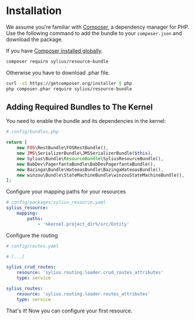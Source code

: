 # Installation

We assume you're familiar with [Composer](http://packagist.org), a dependency manager for PHP.
Use the following command to add the bundle to your ``composer.json`` and download the package.

If you have [Composer installed globally](http://getcomposer.org/doc/00-intro.md#globally).

```bash
composer require sylius/resource-bundle
```
Otherwise you have to download .phar file.

```bash
curl -sS https://getcomposer.org/installer | php
php composer.phar require sylius/resource-bundle
```
## Adding Required Bundles to The Kernel

You need to enable the bundle and its dependencies in the kernel:

```php
# config/bundles.php

return [
    new FOS\RestBundle\FOSRestBundle(),
    new JMS\SerializerBundle\JMSSerializerBundle($this),
    new Sylius\Bundle\ResourceBundle\SyliusResourceBundle(),
    new BabDev\PagerfantaBundle\BabDevPagerfantaBundle(),
    new Bazinga\Bundle\HateoasBundle\BazingaHateoasBundle(),
    new winzou\Bundle\StateMachineBundle\winzouStateMachineBundle(),
];
```

Configure your mapping paths for your resources

```yaml
# config/packages/sylius_resource.yaml
sylius_resource:
    mapping:
        paths:
            - '%kernel.project_dir%/src/Entity'
```

Configure the routing

```yaml
# config/routes.yaml

# [...]

sylius_crud_routes:
    resource: 'sylius.routing.loader.crud_routes_attributes'
    type: service

sylius_routes:
    resource: 'sylius.routing.loader.routes_attributes'
    type: service
```

That's it! Now you can configure your first resource.
